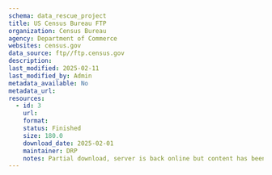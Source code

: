 ```yaml
---
schema: data_rescue_project 
title: US Census Bureau FTP
organization: Census Bureau
agency: Department of Commerce
websites: census.gov
data_source: ftp//ftp.census.gov
description: 
last_modified: 2025-02-11
last_modified_by: Admin
metadata_available: No
metadata_url: 
resources:
  - id: 3
    url: 
    format: 
    status: Finished
    size: 180.0
    download_date: 2025-02-01
    maintainer: DRP
    notes: Partial download, server is back online but content has been removed.
---
```

